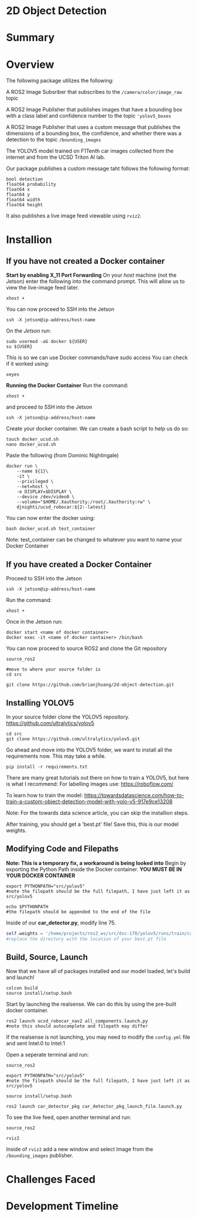 # 2D Object Detection

# Summary

# Overview 
The following package utilizes the following:

A ROS2 Image Subsriber that subscribes to the `/camera/color/image_raw` topic

A ROS2 Image Publisher that publishes images that have a bounding box with a class label and confidence number to the topic `'yolov5_boxes`

A ROS2 Image Publisher that uses a custom message that publishes the dimensions of a bounding box, the confidence, and whether there was a detection to the topic `/bounding_images`

The YOLOV5 model trained on F1Tenth car images collected from the internet and from the UCSD Triton AI lab.

Our package publishes a custom message taht follows the following format:
```
bool detection
float64 probability
float64 x
float64 y
float64 width
float64 height
```

It also publishes a live image feed viewable using `rviz2`.

# Installion
## If you have not created a Docker container

**Start by enabling X_11 Port Forwarding**
On your *host* machine (not the Jetson) enter the following into the command prompt. This will allow us to view the live-image feed later.
```
xhost +
```
You can now proceed to SSH into the Jetson
```
ssh -X jetson@ip-address/host-name
```
On the *Jetson* run:
```
sudo usermod -aG docker ${USER}
su ${USER}
```
This is so we can use Docker commands/have sudo access
You can check if it worked using:
```
xeyes
```
**Running the Docker Container**
Run the command:
```
xhost +
```
and proceed to SSH into the Jetson
```
ssh -X jetson@ip-address/host-name
```
Create your docker container. We can create a bash script to help us do so:
```
touch docker_ucsd.sh
nano docker_ucsd.sh
```
Paste the following (from Dominic Nightingale)
```
docker run \
    --name ${1}\
    -it \
    --privileged \
    --net=host \
    -e DISPLAY=$DISPLAY \
    --device /dev/video0 \
    --volume="$HOME/.Xauthority:/root/.Xauthority:rw" \
    djnighti/ucsd_robocar:${2:-latest}
```

You can now enter the docker using:
```
bash docker_ucsd.sh test_container 
```
Note: test_container can be changed to whatever you want to name your Docker Container

## If you have created a Docker Container
Proceed to SSH into the Jetson
```
ssh -X jetson@ip-address/host-name
```
Run the command:
```
xhost +
```
Once in the Jetson run:
```
docker start <name of docker container>
docker exec -it <name of docker container> /bin/bash
```
You can now proceed to source ROS2 and clone the Git repository
```
source_ros2

#move to where your source folder is
cd src

git clone https://github.com/brianjhuang/2d-object-detection.git
```

## Installing YOLOV5
In your source folder clone the YOLOV5 repository.
https://github.com/ultralytics/yolov5

```
cd src
git clone https://github.com/ultralytics/yolov5.git
```
Go ahead and move into the YOLOV5 folder, we want to install all the requirements now. This may take a while.

```
pip install -r requirements.txt
```

There are many great tutorials out there on how to train a YOLOV5, but here is what I recommend:
For labelling images use: https://roboflow.com/

To learn how to train the model: https://towardsdatascience.com/how-to-train-a-custom-object-detection-model-with-yolo-v5-917e9ce13208

Note: For the towards data science article, you can skip the installion steps. 

After training, you should get a 'best.pt' file! Save this, this is our model weights.

## Modifying Code and Filepaths
**Note: This is a temporary fix, a workaround is being looked into**
Begin by exporting the Python Path inside the Docker container. **YOU MUST BE IN YOUR DOCKER CONTAINER**
```
export PYTHONPATH="src/yolov5"
#note the filepath should be the full filepath, I have just left it as src/yolov5

echo $PYTHONPATH
#the filepath should be appended to the end of the file
```
Inside of our **car_detector.py**, modify line 75.
``` Python
self.weights = '/home/projects/ros2_ws/src/dsc-178/yolov5/runs/train/car_det/weights/best.pt' #directory of the weights
#replace the directory with the location of your best.pt file
```

## Build, Source, Launch
Now that we have all of packages installed and our model loaded, let's build and launch!
```
colcon build
source install/setup.bash
```
Start by launching the realsense. We can do this by using the pre-built docker container.
```
ros2 launch ucsd_robocar_nav2 all_components.launch.py
#note this should autocomplete and filepath may differ
```
If the realsense is not launching, you may need to modify the `config.yml` file and sent Intel:0 to Intel:1

Open a seperate terminal and run:
```
source_ros2

export PYTHONPATH="src/yolov5"
#note the filepath should be the full filepath, I have just left it as src/yolov5

source install/setup.bash

ros2 launch car_detector_pkg car_detector_pkg_launch_file.launch.py
```

To see the live feed, open another terminal and run:
```
source_ros2

rviz2
```

Inside of `rviz2` add a new window and select Image from the `/bounding_images` publisher.

# Challenges Faced

# Development Timeline



